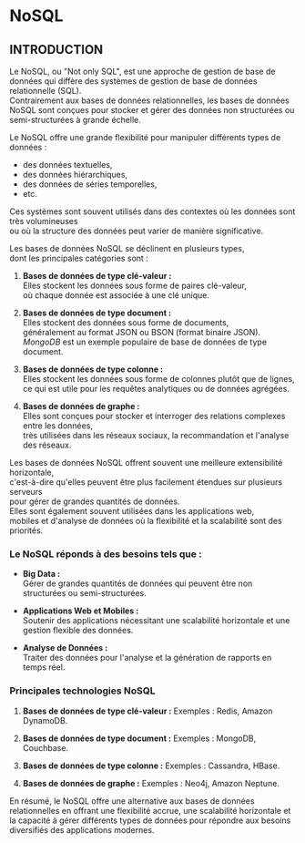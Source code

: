 # NoSQL

## INTRODUCTION

Le NoSQL, ou "Not only SQL", est une approche de gestion de base de données qui diffère des systèmes de gestion de base de données relationnelle (SQL).<br> 
Contrairement aux bases de données relationnelles, les bases de données NoSQL sont conçues pour stocker et gérer des données non structurées ou semi-structurées à grande échelle.

Le NoSQL offre une grande flexibilité pour manipuler différents types de données :<br> 
* des données textuelles, 
* des données hiérarchiques, 
* des données de séries temporelles, 
* etc.

Ces systèmes sont souvent utilisés dans des contextes où les données sont très volumineuses<br> 
ou où la structure des données peut varier de manière significative.

Les bases de données NoSQL se déclinent en plusieurs types,<br> 
dont les principales catégories sont :
1. **Bases de données de type clé-valeur :**<br> 
Elles stockent les données sous forme de paires clé-valeur,<br> 
où chaque donnée est associée à une clé unique.

2. **Bases de données de type document :**<br> 
Elles stockent des données sous forme de documents,<br> 
généralement au format JSON ou BSON (format binaire JSON).<br> 
_MongoDB_ est un exemple populaire de base de données de type document.

3. **Bases de données de type colonne :**<br> 
Elles stockent les données sous forme de colonnes plutôt que de lignes,<br> 
ce qui est utile pour les requêtes analytiques ou de données agrégées.

4. **Bases de données de graphe :**<br> 
Elles sont conçues pour stocker et interroger des relations complexes entre les données,<br>
très utilisées dans les réseaux sociaux, la recommandation et l'analyse des réseaux.

Les bases de données NoSQL offrent souvent une meilleure extensibilité horizontale,<br> c'est-à-dire qu'elles peuvent être plus facilement étendues sur plusieurs serveurs<br> 
pour gérer de grandes quantités de données.<br> 
Elles sont également souvent utilisées dans les applications web,<br> 
mobiles et d'analyse de données où la flexibilité et la scalabilité sont des priorités.

### Le NoSQL réponds à des besoins tels que :
* **Big Data :**<br> 
Gérer de grandes quantités de données qui peuvent être non structurées ou semi-structurées.

* **Applications Web et Mobiles :**<br> 
Soutenir des applications nécessitant une scalabilité horizontale et une gestion flexible des données.

* **Analyse de Données :**<br> 
Traiter des données pour l'analyse et la génération de rapports en temps réel.

### Principales technologies NoSQL

1. **Bases de données de type clé-valeur :** Exemples : Redis, Amazon DynamoDB.

2. **Bases de données de type document :** Exemples : MongoDB, Couchbase.

3. **Bases de données de type colonne :** Exemples : Cassandra, HBase.

4. **Bases de données de graphe :** Exemples : Neo4j, Amazon Neptune.

En résumé, le NoSQL offre une alternative aux bases de données relationnelles en offrant une flexibilité accrue, une scalabilité horizontale et la capacité à gérer différents types de données pour répondre aux besoins diversifiés des applications modernes.

